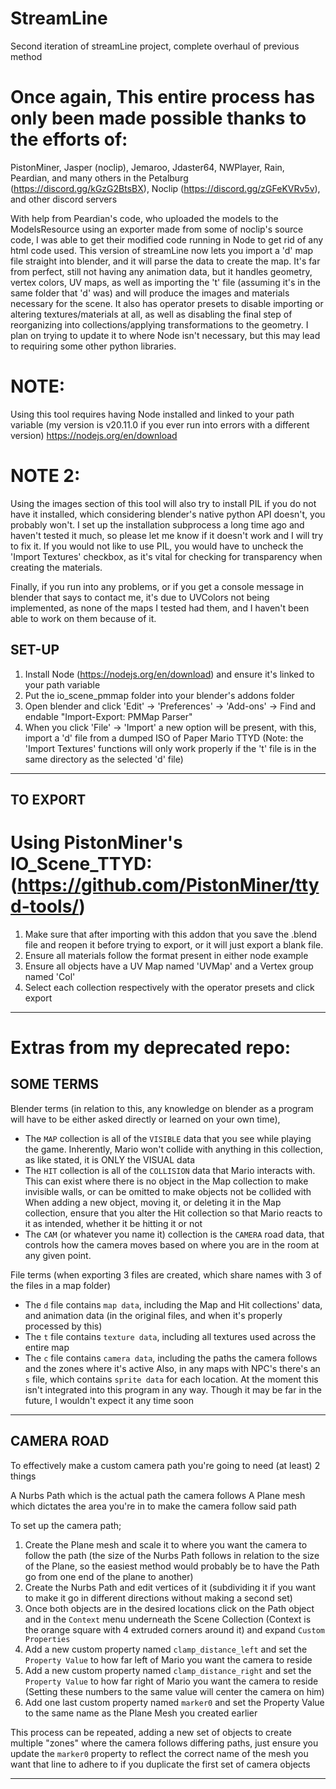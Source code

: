 # StreamLine
Second iteration of streamLine project, complete overhaul of previous method

# Once again, This entire process has only been made possible thanks to the efforts of:
PistonMiner, Jasper (noclip), Jemaroo, Jdaster64, NWPlayer, Rain, Peardian, and many others in the Petalburg (https://discord.gg/kGzG2BtsBX), Noclip (https://discord.gg/zGFeKVRv5v), and other discord servers

With help from Peardian's code, who uploaded the models to the ModelsResource using an exporter made from some of noclip's source code, I was able to get their modified code running in Node to get rid of any html code used. This version of streamLine now lets you import a 'd' map file straight into blender, and it will parse the data to create the map. It's far from perfect, still not having any animation data, but it handles geometry, vertex colors, UV maps, as well as importing the 't' file (assuming it's in the same folder that 'd' was) and will produce the images and materials necessary for the scene. It also has operator presets to disable importing or altering textures/materials at all, as well as disabling the final step of reorganizing into collections/applying transformations to the geometry. I plan on trying to update it to where Node isn't necessary, but this may lead to requiring some other python libraries.

# NOTE:
Using this tool requires having Node installed and linked to your path variable (my version is v20.11.0 if you ever run into errors with a different version)
https://nodejs.org/en/download

# NOTE 2:
Using the images section of this tool will also try to install PIL if you do not have it installed, which considering blender's native python API doesn't, you probably won't. I set up the installation subprocess a long time ago and haven't tested it much, so please let me know if it doesn't work and I will try to fix it. If you would not like to use PIL, you would have to uncheck the 'Import Textures' checkbox, as it's vital for checking for transparency when creating the materials.

Finally, if you run into any problems, or if you get a console message in blender that says to contact me, it's due to UVColors not being implemented, as none of the maps I tested had them, and I haven't been able to work on them because of it.

SET-UP
----------------------------------------------------------------------------------------------------------------------------------------------------------------------------------------------------------------------------------------------------------------------------------
1. Install Node (https://nodejs.org/en/download) and ensure it's linked to your path variable
2. Put the io_scene_pmmap folder into your blender's addons folder
3. Open blender and click 'Edit' -> 'Preferences' -> 'Add-ons' -> Find and endable "Import-Export: PMMap Parser"
4. When you click 'File' -> 'Import' a new option will be present, with this, import a 'd' file from a dumped ISO of Paper Mario TTYD
    (Note: the 'Import Textures' functions will only work properly if the 't' file is in the same directory as the selected 'd' file)
----------------------------------------------------------------------------------------------------------------------------------------------------------------------------------------------------------------------------------------------------------------------------------

TO EXPORT
----------------------------------------------------------------------------------------------------------------------------------------------------------------------------------------------------------------------------------------------------------------------------------
# Using PistonMiner's IO_Scene_TTYD: (https://github.com/PistonMiner/ttyd-tools/)
1. Make sure that after importing with this addon that you save the .blend file and reopen it before trying to export, or it will just export a blank file.
2. Ensure all materials follow the format present in either node example
3. Ensure all objects have a UV Map named 'UVMap' and a Vertex group named 'Col'
4. Select each collection respectively with the operator presets and click export
----------------------------------------------------------------------------------------------------------------------------------------------------------------------------------------------------------------------------------------------------------------------------------

# Extras from my deprecated repo:

SOME TERMS
----------------------------------------------------------------------------------------------------------------------------------------------------------------------------------------------------------------------------------------------------------------------------------

Blender terms (in relation to this, any knowledge on blender as a program will have to be either asked directly or learned on your own time),
 - The `MAP` collection is all of the `VISIBLE` data that you see while playing the game. Inherently, Mario won't collide with anything in this collection, as like stated, it is ONLY the VISUAL data
 - The `HIT` collection is all of the `COLLISION` data that Mario interacts with. This can exist where there is no object in the Map collection to make invisible walls, or can be omitted to make objects not be collided with
     When adding a new object, moving it, or deleting it in the Map collection, ensure that you alter the Hit collection so that Mario reacts to it as intended, whether it be hitting it or not
 - The `CAM` (or whatever you name it) collection is the `CAMERA` road data, that controls how the camera moves based on where you are in the room at any given point.

File terms (when exporting 3 files are created, which share names with 3 of the files in a map folder)
 - The `d` file contains `map data`, including the Map and Hit collections' data, and animation data (in the original files, and when it's properly processed by this)
 - The `t` file contains `texture data`, including all textures used across the entire map
 - The `c` file contains `camera data`, including the paths the camera follows and the zones where it's active
Also, in any maps with NPC's there's an `s` file, which contains `sprite data` for each location. At the moment this isn't integrated into this program in any way. Though it may be far in the future, I wouldn't expect it any time soon

----------------------------------------------------------------------------------------------------------------------------------------------------------------------------------------------------------------------------------------------------------------------------------

CAMERA ROAD
----------------------------------------------------------------------------------------------------------------------------------------------------------------------------------------------------------------------------------------------------------------------------------

To effectively make a custom camera path you're going to need (at least) 2 things

A Nurbs Path which is the actual path the camera follows
A Plane mesh which dictates the area you're in to make the camera follow said path

To set up the camera path;

1. Create the Plane mesh and scale it to where you want the camera to follow the path (the size of the Nurbs Path follows in relation to the size of the Plane, so the easiest method would probably be to have the Path go from one end of the plane to another)
2. Create the Nurbs Path and edit vertices of it (subdividing it if you want to make it go in different directions without making a second set)
3. Once both objects are in the desired locations click on the Path object and in the `Context` menu underneath the Scene Collection (Context is the orange square with 4 extruded corners around it) and expand `Custom Properties`
4. Add a new custom property named `clamp_distance_left` and set the `Property Value` to how far left of Mario you want the camera to reside
5. Add a new custom property named `clamp_distance_right` and set the `Property Value` to how far right of Mario you want the camera to reside
     (Setting these numbers to the same value will center the camera on him)
6. Add one last custom property named `marker0` and set the Property Value to the same name as the Plane Mesh you created earlier

This process can be repeated, adding a new set of objects to create multiple "zones" where the camera follows differing paths, just ensure you update the `marker0` property to reflect the correct name of the mesh you want that line to adhere to if you duplicate the first set of camera objects

----------------------------------------------------------------------------------------------------------------------------------------------------------------------------------------------------------------------------------------------------------------------------------
